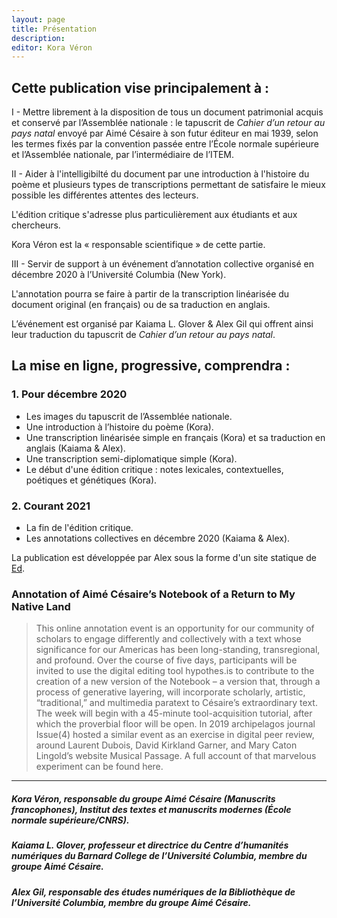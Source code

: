```yaml
---
layout: page
title: Présentation
description:  
editor: Kora Véron
---
```


## Cette publication vise principalement à :

I - Mettre librement à la disposition de tous un document patrimonial acquis et conservé par l’Assemblée nationale : le tapuscrit de *Cahier d’un retour au pays natal* envoyé par Aimé Césaire à son futur éditeur en mai 1939, selon les termes fixés par la convention passée entre l’École normale supérieure et l’Assemblée nationale, par l’intermédiaire de l’ITEM.
	
II - Aider à l'intelligibilté du document par une introduction à l'histoire du poème et plusieurs types de transcriptions permettant de satisfaire le mieux possible les différentes attentes des lecteurs. 

L'édition critique s'adresse plus particulièrement aux étudiants et aux chercheurs. 

Kora Véron est la « responsable scientifique » de cette partie. 

III - Servir de support à un événement d’annotation collective organisé en décembre 2020 à l’Université Columbia (New York). 
	
L'annotation pourra se faire à partir de la transcription linéarisée du document original (en français) ou de sa traduction en anglais. 

L’événement est organisé par Kaiama L. Glover & Alex Gil qui offrent ainsi leur traduction du tapuscrit de *Cahier d’un retour au pays natal*.

## La mise en ligne, progressive, comprendra :

### 1.	Pour décembre 2020 

* Les images du tapuscrit de l’Assemblée nationale.
* Une introduction à l’histoire du poème (Kora).
* Une transcription linéarisée simple en français (Kora) et sa traduction en anglais (Kaiama & Alex).
* Une transcription semi-diplomatique simple (Kora).
* Le début d'une édition critique : notes lexicales, contextuelles, poétiques et génétiques (Kora).

### 2.	Courant 2021

* La fin de l'édition critique.
* Les annotations collectives en décembre 2020 (Kaiama & Alex).

La publication est développée par Alex sous la forme d'un site statique de [Ed](https://minicomp.github.io/ed/).

### Annotation of Aimé Césaire’s Notebook of a Return to My Native Land

>This online annotation event is an opportunity for our community of scholars to engage differently and collectively with a text whose significance for our Americas has been long-standing, transregional, and profound. Over the course of five days, participants will be invited to use the digital editing tool hypothes.is to contribute to the creation of a new version of the Notebook – a version that, through a process of generative layering, will incorporate scholarly, artistic, “traditional,” and multimedia paratext to Césaire’s extraordinary text. The week will begin with a 45-minute tool-acquisition tutorial, after which the proverbial floor will be open. In 2019 archipelagos journal Issue(4) hosted a similar event as an exercise in digital peer review, around Laurent Dubois, David Kirkland Garner, and Mary Caton Lingold’s website Musical Passage. A full account of that marvelous experiment can be found here.

---

##### Kora Véron, responsable du groupe Aimé Césaire (Manuscrits francophones), Institut des textes et manuscrits modernes (École normale supérieure/CNRS).

##### Kaiama L. Glover, professeur et directrice du Centre d’humanités numériques du Barnard College de l’Université Columbia, membre du groupe Aimé Césaire.

##### Alex Gil, responsable des études numériques de la Bibliothèque de l’Université Columbia, membre du groupe Aimé Césaire.